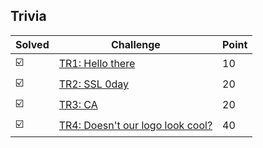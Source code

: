 ## Trivia

| Solved | Challenge | Point |
| ------ | --------- | ----- |
| :ballot_box_with_check: | [TR1: Hello there](https://github.com/TraiOi/CTF_WriteUp/blob/master/2017/AlexCTF/Trivia/TR1-Hello_there.md) | 10 |
| :ballot_box_with_check: | [TR2: SSL 0day](https://github.com/TraiOi/CTF_WriteUp/blob/master/2017/AlexCTF/Trivia/TR2-SSL_0day.md) | 20 |
| :ballot_box_with_check: | [TR3: CA](https://github.com/TraiOi/CTF_WriteUp/blob/master/2017/AlexCTF/Trivia/TR3-CA.md) | 20 |
| :ballot_box_with_check: | [TR4: Doesn't our logo look cool?](https://github.com/TraiOi/CTF_WriteUp/blob/master/2017/AlexCTF/Trivia/TR4-Doesnt_our_logo_look_cool.md) | 40 |
